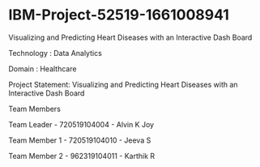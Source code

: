 # IBM-Project-52519-1661008941
Visualizing and Predicting Heart Diseases with an Interactive Dash Board

Technology : Data Analytics

Domain : Healthcare

Project Statement: Visualizing and Predicting Heart Diseases with an Interactive Dash Board

Team Members

Team Leader - 720519104004 - Alvin K Joy

Team Member 1 - 720519104010 - Jeeva S

Team Member 2 - 962319104011 - Karthik R
